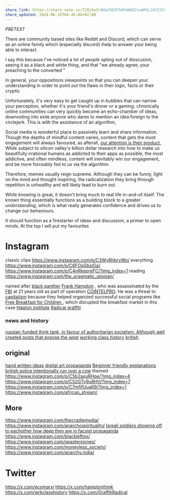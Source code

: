 ```yaml
---
share_link: https://share.note.sx/720j5e3r#QwC983Fh89dAAD2sxWRVLJdlF2I9JAFppFHEjYYM4sc
share_updated: 2024-06-15T04:45:04+02:00
---
```


*PRETEXT*

 
There are community based sites like Reddit and Discord, which can serve as an online family which (especially discord) ihelp to answer your being able to interact 

 I say this because I've noticed a lot of people opting out of disscusion, seeing it as a black and white thing, and that "we already agree, your preaching to the converted "

In general, your oppositions viewpoints so that you can deepen your understanding in order to point out the flaws in their logic, facts or their cryptic

Unfortunately, it's very easy to get caught up in bubbles that can narrow your perception, whether it's your friend's dinner or a gaming. chronically online communities can very quickly become an echo-chamber of ideas, downvoting into exile anyone who dares to mention an idea foreign to the circlejerk. This is with the assistance of an algorithm, 

Social media is wonderful place to passively learn and share information.
Though the depths of mindful content varies, content that gets the most engagement will always favoured, as afterall, [our attention is their product.](https://www.humanetech.com/youth/the-attention-economy#question-1) While subject to silicon valley's billion dollar research into how to make us beautifully irrational humans as addicted to their apps as possible, the most addictive, and often mindless, content will inevitably win our engagement, and be more forceably fed to us via the algorithm. 

Therefore, memes usually reign supreme. Although they can be funny, light on the mind and thought inspiring, the radicalization they bring through repetition is unhealthy and will likely lead to burn out.

While *knowing* is great, it doesn't bring much to real life in-and-of itself. The known thing essentially functions as a building block to a greater *understanding*, which is what really generates confidence and drives us to change our behaviours.

It should function as a firestarter of ideas and discussion, a primer to open minds. At the top I will put my favourites
# Instagram

classic clips
https://www.instagram.com/p/C3WyRhbrvWo/ 
everything
https://www.instagram.com/p/C6FOsGbslGa/ 
https://www.instagram.com/p/C4nRkepreFC/?img_index=1
reading
https://www.instagram.com/the_pragmatic_utopian/ 

named after [black panther](https://en.wikipedia.org/wiki/Black_Panther_Party)  [Frank Hampton](https://en.wikipedia.org/wiki/Fred_Hampton) , who was assassinated by the [FBI](https://en.wikipedia.org/wiki/Federal_Bureau_of_Investigation) at 21 years old as part of operation [COINTELPRO](https://en.wikipedia.org/wiki/COINTELPRO). He was a threat to [capitalism](https://en.wikipedia.org/wiki/Capitalism) because they helped organized successful social programs like [Free Breakfast for Children ](https://en.wikipedia.org/wiki/Free_Breakfast_for_Children), which disrupted the breakfast market in this case
[Hapton institute](https://www.instagram.com/p/C1qyOdHuVLq/ )
[Radical graffiti](https://www.instagram.com/p/C8IhF95yODw/)
### news and history
[russian-funded think tank, in favour of authoritarian socialism. Although well created posts that expose the west](https://www.instagram.com/p/C8FOpaEIF1u/?img_index=1  )
[working class history](https://www.instagram.com/p/C685xAaxLyr/)
[british](https://www.instagram.com/p/C8IUWJoIEH9/)
## original
 [hand written ideas](https://www.instagram.com/p/C1c5hqGRzVZ/?img_index=3)
 [digital art propaganda](https://www.instagram.com/p/C5K9IZ_N9zq/?img_index=1 )
[Beginner friendly explanations](https://www.instagram.com/anti.anti.communism/)
[british police intentionally run over a cow](https://www.instagram.com/p/C8RMViNN5pL/?img_index=1)
themed
https://www.instagram.com/p/C5b2axuRHpe/?img_index=4
https://www.instagram.com/p/C52GTy9u6HV/?img_index=7
https://www.instagram.com/p/C7mfjfUua69/?img_index=1
https://www.instagram.com/african_stream/
## More

https://www.instagram.com/thecradlemedia/
https://www.instagram.com/anarchospirituality/
[Isreali soldiers showing off to eachother how deep they are in facsist propaganda](https://www.instagram.com/p/C7U4wIiyHa9/?img_index=1)
https://www.instagram.com/blackleftiss/
https://www.instagram.com/seastersjones/
https://www.instagram.com/moneyless_society/ 
https://www.instagram.com/anarchy.india/

# Twitter

https://x.com/ecomarxi
https://x.com/hamptonthink
https://x.com/wrkclasshistory
https://x.com/GraffitiRadical
